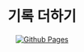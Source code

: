<div align="center">
  <br>
  <h1>기록 더하기</h1>
</div>

<p align="center">
  <a href="https://kyodaddy.github.io/">
    <img src="https://github.com/jeffreytse/jekyll-theme-yat/workflows/Github%20Pages/badge.svg"
      alt="Github Pages" />
  </a>
</p>



